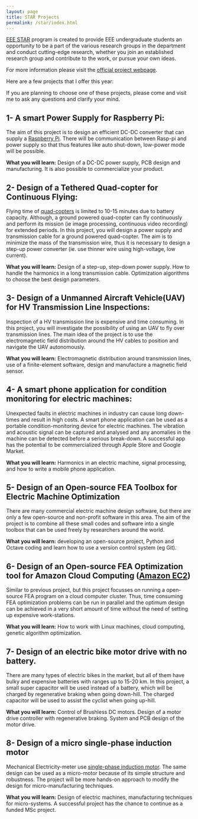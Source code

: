 ```yaml
---
layout: page
title: STAR Projects
permalink: /star/index.html
---
```


[EEE STAR](http://star.eee.metu.edu.tr/) program is created to provide EEE undergraduate students an opportunity to be a part of the various research groups in the department and conduct cutting-edge research, whether you join an established research group and contribute to the work, or pursue your own ideas.

For more information please visit the [official project webpage](http://star.eee.metu.edu.tr/).

Here are a few projects that I offer this year:

If you are planning to choose one of these projects, please come and visit me to ask any questions and clarify your mind.

## 1- A smart Power Supply for Raspberry Pi:
The aim of this project is to design an efficient DC-DC converter that can supply a [Raspberry Pi](http://www.raspberrypi.org/). There will be communication between Rasp-pi and power supply so that thus features like auto shut-down, low-power mode will be possible.

**What you will learn:** Design of a DC-DC power supply, PCB design and manufacturing. It is also possible to commercialize your product.

## 2- Design of a Tethered Quad-copter for Continuous Flying:

Flying time of [quad-copters](http://en.wikipedia.org/wiki/Quadcopter) is limited to 10-15 minutes due to battery capacity. Although, a ground powered quad-copter can fly continuously and perform its mission (ie image processing, continuous video recording) for extended periods. In this project, you will design a power supply and transmission cable for a ground powered quad-copter. The aim is to minimize the mass of the transmission wire, thus it is necessary to design a step-up power converter (ie. use thinner wire using high-voltage, low current).

**What you will learn:** Design of a step-up, step-down power supply. How to handle the harmonics in a long transmission cable. Optimization algorithms to choose the best design parameters.


## 3- Design of a Unmanned Aircraft Vehicle(UAV) for HV Transmission Line Inspections:

Inspection of a HV transmission line is expensive and time consuming. In this project, you will investigate the possibility of using an UAV to fly over transmission lines. The main idea of the project is to use the electromagnetic field distribution around the HV cables to position and navigate the UAV autonomously.

**What you will learn:** Electromagnetic distribution around transmission lines, use of a finite-element software, design and manufacture a magnetic field sensor.

## 4- A smart phone application for condition monitoring for electric machines:

Unexpected faults in electric machines in industry can cause long down-times and result in high costs. A smart phone application can be used as a portable condition-monitoring device for electric machines. The vibration and acoustic signal can be captured and analysed and any anomalies in the machine can be detected before a serious break-down. A successful app has the potential to be commercialized through Apple Store and Google Market.

**What you will learn:** Harmonics in an electric machine, signal processing, and how to write a mobile phone application.

## 5- Design of an Open-source FEA Toolbox for Electric Machine Optimization

There are many commercial electric machine design software, but there are only a few open-source and non-profit software in this area. The aim of the project is to combine all these small codes and software into a single toolbox that can be used freely by researchers around the world.

**What you will learn:** developing an open-source project, Python  and Octave coding and learn how to use a version control system (eg Git).


## 6- Design of an Open-source FEA Optimization tool for Amazon Cloud Computing ([Amazon EC2](http://aws.amazon.com/ec2/))

Similar to previous project, but this project focusses on running a open-source FEA program on a cloud computer cluster. Thus, time consuming FEA optimization problems can be run in parallel and the optimum design can be achieved in a very short amount of time without the need of setting up expensive work-stations.

**What you will learn:** How to work with Linux machines, cloud computing, genetic algorithm optimization.

## 7- Design of an electric bike motor drive with no battery.

There are many types of electric bikes in the market, but all of them have bulky and expensive batteries with ranges up to 15-20 km. In this project, a small super capacitor will be used instead of a battery, which will be charged by regenerative braking when going down-hill. The charged capacitor will be used to assist the cyclist when going up-hill.

**What you will learn:** Control of Brushless DC motors. Design of a motor drive controller with regenerative braking. System and PCB design of the motor drive.

## 8- Design of a micro single-phase induction motor

Mechanical Electricity-meter use [single-phase induction motor](http://electrical-engineering-portal.com/overview-of-single-phase-induction-type-energy-meter). The same design can be used as a micro-motor because of its simple structure and robustness. The project will be more hands-on approach to modify the design for micro-manufacturing techniques.

**What you will learn:** Design of electric machines, manufacturing techniques for micro-systems. A successful project has the chance to continue as a funded MSc project.
